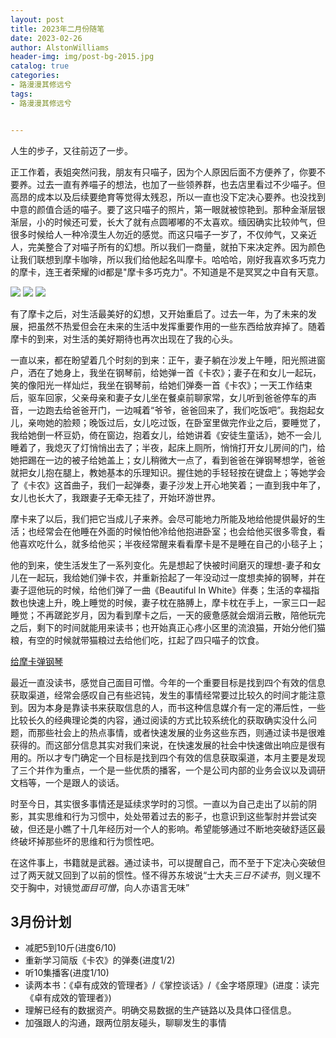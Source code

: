 ```yaml
---
layout: post
title: 2023年二月份随笔
date: 2023-02-26
author: AlstonWilliams
header-img: img/post-bg-2015.jpg
catalog: true
categories:
- 路漫漫其修远兮
tags:
- 路漫漫其修远兮


---
```


人生的步子，又往前迈了一步。

正工作着，表姐突然问我，朋友有只喵子，因为个人原因后面不方便养了，你要不要养。过去一直有养喵子的想法，也加了一些领养群，也去店里看过不少喵子。但高昂的成本以及后续要绝育等觉得太残忍，所以一直也没下定决心要养。也没找到中意的颜值合适的喵子。要了这只喵子的照片，第一眼就被惊艳到。那种金渐层银渐层，小的时候还可爱，长大了就有点圆嘟嘟的不太喜欢。缅因确实比较帅气，但很多时候给人一种冷漠生人勿近的感觉。而这只喵子一岁了，不仅帅气，又亲近人，完美整合了对喵子所有的幻想。所以我们一商量，就拍下来决定养。因为颜色让我们联想到摩卡咖啡，所以我们给他起名叫摩卡。哈哈哈，刚好我喜欢多巧克力的摩卡，连王者荣耀的id都是"摩卡多巧克力"。不知道是不是冥冥之中自有天意。

![](https://alstonwilliams.github.io/img/20230226_1.jpeg)
![](https://alstonwilliams.github.io/img/20230226_2.jpeg)
![](https://alstonwilliams.github.io/img/20230226_3.jpeg)

有了摩卡之后，对生活最美好的幻想，又开始重启了。过去一年，为了未来的发展，把虽然不热爱但会在未来的生活中发挥重要作用的一些东西给放弃掉了。随着摩卡的到来，对生活的美好期待也再次出现在了我的心头。

一直以来，都在盼望着几个时刻的到来：正午，妻子躺在沙发上午睡，阳光照进窗户，洒在了她身上，我坐在钢琴前，给她弹一首《卡农》；妻子在和女儿一起玩，笑的像阳光一样灿烂，我坐在钢琴前，给她们弹奏一首《卡农》；一天工作结束后，驱车回家，父亲母亲和妻子女儿坐在餐桌前聊家常，女儿听到爸爸停车的声音，一边跑去给爸爸开门，一边喊着“爷爷，爸爸回来了，我们吃饭吧”。我抱起女儿，亲吻她的脸颊；晚饭过后，女儿吃过饭，在卧室里做完作业之后，要睡觉了，我给她倒一杯豆奶，倚在窗边，抱着女儿，给她讲着《安徒生童话》，她不一会儿睡着了，我熄灭了灯悄悄出去了；半夜，起床上厕所，悄悄打开女儿房间的门，给她把踢在一边的被子给她盖上；女儿稍微大一点了，看到爸爸在弹钢琴想学，爸爸就把女儿抱在腿上，教她基本的乐理知识。握住她的手轻轻按在键盘上；等她学会了《卡农》这首曲子，我们一起弹奏，妻子沙发上开心地笑着；一直到我中年了，女儿也长大了，我跟妻子无牵无挂了，开始环游世界。

摩卡来了以后，我们把它当成儿子来养。会尽可能地力所能及地给他提供最好的生活；也经常会在他睡在外面的时候怕他冷给他抱进卧室；也会给他买很多零食，看他喜欢吃什么，就多给他买；半夜经常醒来看看摩卡是不是睡在自己的小毯子上；

他的到来，使生活发生了一系列变化。先是想起了快被时间磨灭的理想-妻子和女儿在一起玩，我给她们弹卡农，并重新拾起了一年没动过一度想卖掉的钢琴，并在妻子逗他玩的时候，给他们弹了一曲《Beautiful In White》伴奏；生活的幸福指数也快速上升，晚上睡觉的时候，妻子枕在胳膊上，摩卡枕在手上，一家三口一起睡觉；不再蹉跎岁月，因为看到摩卡之后，一天的疲惫感就会烟消云散，陪他玩完之后，剩下的时间就能用来读书；也开始真正心疼小区里的流浪猫，开始分他们猫粮，有空的时候就带猫粮过去给他们吃，扛起了四只喵子的饮食。

<a href="https://alstonwilliams.github.io/img/20230226_4.mp4">给摩卡弹钢琴</a>

最近一直没读书，感觉自己面目可憎。今年的一个重要目标是找到四个有效的信息获取渠道，经常会感叹自己有些迟钝，发生的事情经常要过比较久的时间才能注意到。因为本身是靠读书来获取信息的人，而书这种信息媒介有一定的滞后性，一些比较长久的经典理论类的内容，通过阅读的方式比较系统化的获取确实没什么问题，而那些社会上的热点事情，或者快速发展的业务这些东西，则通过读书是很难获得的。而这部分信息其实对我们来说，在快速发展的社会中快速做出响应是很有用的。所以才专门确定一个目标是找到四个有效的信息获取渠道，本月主要是发现了三个并作为重点，一个是一些优质的播客，一个是公司内部的业务会议以及调研文档等，一个是跟人的谈话。

时至今日，其实很多事情还是延续求学时的习惯。一直以为自己走出了以前的阴影，其实思维和行为习惯中，处处带着过去的影子，也意识到这些掣肘并尝试突破，但还是小瞧了十几年经历对一个人的影响。希望能够通过不断地突破舒适区最终破坏掉那些坏的思维和行为惯性吧。

在这件事上，书籍就是武器。通过读书，可以提醒自己，而不至于下定决心突破但过了两天就又回到了以前的惯性。怪不得苏东坡说“士大夫*三日不读书*，则义理不交于胸中，对镜觉*面目可憎*，向人亦语言无味”

## 3月份计划

- 减肥5到10斤(进度6/10)
- 重新学习简版《卡农》的弹奏(进度1/2)
- 听10集播客(进度1/10)
- 读两本书：《卓有成效的管理者》/《掌控谈话》/《金字塔原理》(进度：读完《卓有成效的管理者》)
- 理解已经有的数据资产。明确交易数据的生产链路以及具体口径信息。
- 加强跟人的沟通，跟两位朋友碰头，聊聊发生的事情
